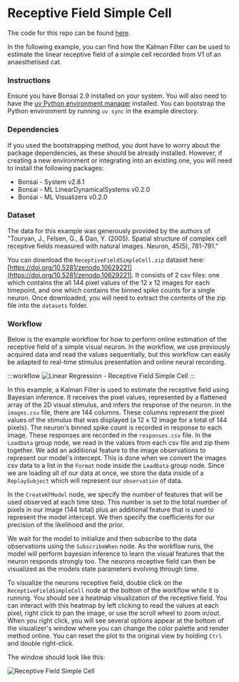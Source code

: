 # Receptive Field Simple Cell

The code for this repo can be found [here](https://github.com/bonsai-rx/machinelearning-examples/tree/main/examples/LinearDynamicalSystems/LinearRegression/ReceptiveFieldSimpleCell).

In the following example, you can find how the Kalman Filter can be used to estimate the linear receptive field of a simple cell recorded from V1 of an anaesthetised cat.

### Instructions

Ensure you have Bonsai 2.9 installed on your system. You will also need to have the [uv Python environment manager](https://docs.astral.sh/uv/) installed. You can bootstrap the Python environment by running `uv sync` in the example directory.

### Dependencies

If you used the bootstrapping method, you dont have to worry about the package dependencies, as these should be already installed. However, if creating a new environment or integrating into an existing one, you will need to install the following packages:

* Bonsai - System v2.8.1
* Bonsai - ML LinearDynamicalSystems v0.2.0
* Bonsai - ML Visualizers v0.2.0

### Dataset

The data for this example was generously provided by the authors of "Touryan, J., Felsen, G., & Dan, Y. (2005). Spatial structure of complex cell receptive fields measured with natural images. Neuron, 45(5), 781-791."

You can download the `ReceptiveFieldSimpleCell.zip` dataset here: [https://doi.org/10.5281/zenodo.10629221](https://doi.org/10.5281/zenodo.10629221). It consists of 2 csv files: one which contains the all 144 pixel values of the 12 x 12 images for each timepoint, and one which contains the binned spike counts for a single neuron. Once downloaded, you will need to extract the contents of the zip file into the `datasets` folder.

### Workflow

Below is the example workflow for how to perform online estimation of the receptive field of a simple visual neuron. In the workflow, we use previously acquired data and read the values sequentially, but this workflow can easily be adapted to real-time stimulus presentation and online neural recording.

:::workflow
![Linear Regression - Receptive Field Simple Cell](ReceptiveFieldSimpleCell.bonsai)
:::

In this example, a Kalman Filter is used to estimate the receptive field using Bayesian inference. It receives the pixel values, represented by a flattened array of the 2D visual stimulus, and infers the response of the neuron. In the `images.csv` file, there are 144 columns. These columns represent the pixel values of the stimulus that was displayed (a 12 x 12 image for a total of 144 pixels). The neuron's binned spike count is recorded in response to each image. These responses are recorded in the `responses.csv` file. In the `LoadData` group node, we read in the values from each csv file and zip them together. We add an additional feature to the image observations to represent our model's intercept. This is done when we convert the images csv data to a list in the `Format` node inside the `LoadData` group node. Since we are loading all of our data at once, we store the data inside of a `ReplaySubject` which will represent our `observation` of data.

In the `CreateKFModel` node, we specify the number of features that will be used observed at each time step. This number is set to the total number of pixels in our image (144 total) plus an additional feature that is used to represent the model intercept. We then specify the coefficients for our precision of the likelihood and the prior.

We wait for the model to initialize and then subscribe to the data observations using the `SubscribeWhen` node. As the workflow runs, the model will perform bayesian inference to learn the visual features that the neuron responds strongly too. The neurons receptive field can then be visualized as the models state parameters evolving through time.

To visualize the neurons receptive field, double click on the `ReceptiveFieldSimpleCell` node at the bottom of the workflow while it is running. You should see a heatmap visualization of the receptive field. You can interact with this heatmap by left clicking to read the values at each pixel, right click to pan the image, or use the scroll wheel to zoom in/out. When you right click, you will see several options appear at the bottom of the visualizer's window where you can change the color palette and render method online. You can reset the plot to the original view by holding `Ctrl` and double right-click.

The window should look like this:

![Receptive Field Simple Cell](ReceptiveFieldSimpleCell.gif)
